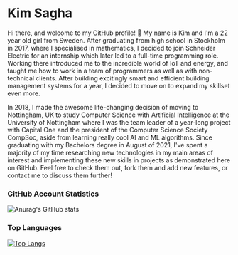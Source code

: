 # **Kim Sagha**


Hi there, and welcome to my GitHub profile! 👋 My name is Kim and I'm a 22 year old girl from Sweden. After graduating from high school in Stockholm in 2017, where I specialised in mathematics, I decided to join Schneider Electric for an internship which later led to a full-time programming role. Working there introduced me to the incredible world of IoT and energy, and taught me how to work in a team of programmers as well as with non-technical clients. After building excitingly smart and efficient building management systems for a year, I decided to move on to expand my skillset even more.

In 2018, I made the awesome life-changing decision of moving to Nottingham, UK to study Computer Science with Artificial Intelligence at the University of Nottingham where I was the team leader of a year-long project with Capital One and the president of the Computer Science Society CompSoc, aside from learning really cool AI and ML algorithms. Since graduating with my Bachelors degree in August of 2021, I've spent a majority of my time researching new technologies in my main areas of interest and implementing these new skills in projects as demonstrated here on GitHub. Feel free to check them out, fork them and add new features, or contact me to discuss them further!


### GitHub Account Statistics
![Anurag's GitHub stats](https://github-readme-stats.vercel.app/api?username=kimsagha&hide=issues&show_icons=true&theme=graywhite)

### Top Languages
[![Top Langs](https://github-readme-stats.vercel.app/api/top-langs/?username=kimsagha)](https://github.com/anuraghazra/github-readme-stats&layout=compact)
<!--
https://github.com/codeSTACKr/codeSTACKr
-->
